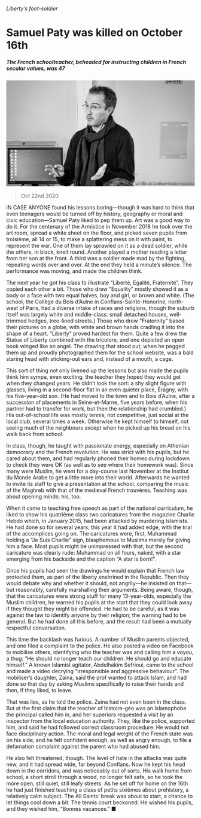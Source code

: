 ###### Liberty’s foot-soldier

# Samuel Paty was killed on October 16th 

##### The French schoolteacher, beheaded for instructing children in French secular values, was 47 

![image](images/20201024_OBP002_0.jpg) 

> Oct 22nd 2020 

IN CASE ANYONE found his lessons boring—though it was hard to think that even teenagers would be turned off by history, geography or moral and civic education—Samuel Paty liked to pep them up. Art was a good way to do it. For the centenary of the Armistice in November 2018 he took over the art room, spread a white sheet on the floor, and picked seven pupils from troisième, all 14 or 15, to make a splattering mess on it with paint, to represent the war. One of them lay sprawled on it as a dead soldier, while the others, in black, knelt round. Another played a mother reading a letter from her son at the front. A third was a soldier made mad by the fighting, repeating words over and over. At the end they held a minute’s silence. The performance was moving, and made the children think.

The next year he got his class to illustrate “Liberté, Egalité, Fraternité”. They copied each other a bit. Those who drew “Equality” mostly showed it as a body or a face with two equal halves, boy and girl, or brown and white. (The school, the Collège du Bois d’Aulne in Conflans-Sainte-Honorine, north-west of Paris, had a diverse intake of races and religions, though the suburb itself was largely white and middle-class: small detached houses, well-trimmed hedges, tree-lined streets.) Those who drew “Fraternity” based their pictures on a globe, with white and brown hands cradling it into the shape of a heart. “Liberty” proved hardest for them. Quite a few drew the Statue of Liberty combined with the tricolore, and one depicted an open book winged like an angel. The drawing that stood out, when he pegged them up and proudly photographed them for the school website, was a bald staring head with sticking-out ears and, instead of a mouth, a cage.


This sort of thing not only livened up the lessons but also made the pupils think him sympa, even exciting, the teacher they hoped they would get when they changed years. He didn’t look the sort: a shy slight figure with glasses, living in a second-floor flat in an even quieter place, Éragny, with his five-year-old son. (He had moved to the town and to Bois d’Aulne, after a succession of placements in Seine-et-Marne, five years before, when his partner had to transfer for work, but then the relationship had crumbled.) His out-of-school life was mostly tennis, not competitive, just social at the local club, several times a week. Otherwise he kept himself to himself, not seeing much of the neighbours except when he picked up his bread on his walk back from school.

In class, though, he taught with passionate energy, especially on Athenian democracy and the French revolution. He was strict with his pupils, but he cared about them, and had regularly phoned their homes during lockdown to check they were OK (as well as to see where their homework was). Since many were Muslim, he went for a day-course last November at the Institut du Monde Arabe to get a little more into their world. Afterwards he wanted to invite its staff to give a presentation at the school, comparing the music of the Maghreb with that of the medieval French trouvères. Teaching was about opening minds; his, too.

When it came to teaching free speech as part of the national curriculum, he liked to show his quatrième class two caricatures from the magazine Charlie Hebdo which, in January 2015, had been attacked by murdering Islamists. He had done so for several years; this year it had added edge, with the trial of the accomplices going on. The caricatures were, first, Muhammad holding a “Je Suis Charlie” sign, blasphemous to Muslims merely for giving him a face. Most pupils might be unimpressed with that, but the second caricature was clearly rude: Muhammad on all fours, naked, with a star emerging from his backside and the caption “A star is born!”.

Once his pupils had seen the drawings he would explain that French law protected them, as part of the liberty enshrined in the Republic. Then they would debate why and whether it should, not angrily—he insisted on that—but reasonably, carefully marshalling their arguments. Being aware, though, that the caricatures were strong stuff for many 13-year-olds, especially the Muslim children, he warned his pupils at the start that they could look away if they thought they might be offended. He had to be careful, as it was against the law to identify anyone by their religion; the warning had to be general. But he had done all this before, and the result had been a mutually respectful conversation.

This time the backlash was furious. A number of Muslim parents objected, and one filed a complaint to the police. He also posted a video on Facebook to mobilise others, identifying who the teacher was and calling him a voyou, a thug: “He should no longer teach our children. He should go and educate himself.” A known Islamist agitator, Abdelhakim Sefrioui, came to the school and made a video decrying “irresponsible and aggressive behaviour”. The mobiliser’s daughter, Zaina, said the prof wanted to attack Islam, and had done so that day by asking Muslims specifically to raise their hands and then, if they liked, to leave.

That was lies, as he told the police. Zaina had not even been in the class. But at the first claim that the teacher of histoire-géo was an Islamophobe the principal called him in, and her superiors requested a visit by an inspector from the local education authority. They, like the police, supported him, and said he had followed correct classroom procedure. He would not face disciplinary action. The moral and legal weight of the French state was on his side, and he felt confident enough, as well as angry enough, to file a defamation complaint against the parent who had abused him.

He also felt threatened, though. The level of hate in the attacks was quite new, and it had spread wide, far beyond Conflans. Now he kept his head down in the corridors, and was noticeably out of sorts. His walk home from school, a short stroll through a wood, no longer felt safe, so he took the more open, still quiet, still leafy streets. As he set off for home on the 16th he had just finished teaching a class of petits sixièmes about prehistory, a relatively calm subject. The All Saints’ break was about to start, a chance to let things cool down a bit. The tennis court beckoned. He wished his pupils, and they wished him, “Bonnes vacances.” ■

